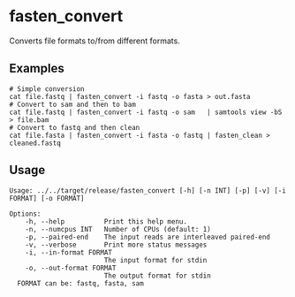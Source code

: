 # fasten_convert

Converts file formats to/from different formats.

## Examples

```
# Simple conversion
cat file.fastq | fasten_convert -i fastq -o fasta > out.fasta
# Convert to sam and then to bam
cat file.fastq | fasten_convert -i fastq -o sam   | samtools view -bS > file.bam
# Convert to fastq and then clean
cat file.fasta | fasten_convert -i fasta -o fastq | fasten_clean > cleaned.fastq
```


## Usage


    Usage: ../../target/release/fasten_convert [-h] [-n INT] [-p] [-v] [-i FORMAT] [-o FORMAT]
    
    Options:
        -h, --help          Print this help menu.
        -n, --numcpus INT   Number of CPUs (default: 1)
        -p, --paired-end    The input reads are interleaved paired-end
        -v, --verbose       Print more status messages
        -i, --in-format FORMAT
                            The input format for stdin
        -o, --out-format FORMAT
                            The output format for stdin
      FORMAT can be: fastq, fasta, sam
    
